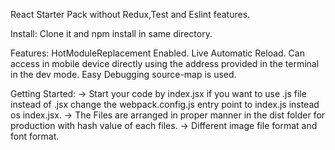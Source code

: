 React Starter Pack without Redux,Test and Eslint features.

Install:
Clone it and npm install in same directory.

Features:
HotModuleReplacement Enabled.
Live Automatic Reload.
Can access in mobile device directly using the address provided in the terminal in the dev mode.
Easy Debugging source-map is used.

Getting Started:
-> Start your code by index.jsx if you want to use .js file instead of .jsx change the
   webpack.config.js entry point to index.js instead os index.jsx.
-> The Files are arranged in proper manner in the dist folder for production with hash value of each files.
-> Different image file format and font format.
